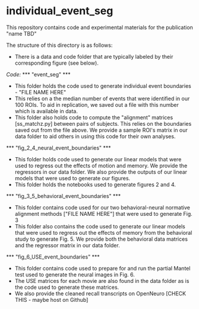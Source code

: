 # individual_event_seg
This repository contains code and experimental materials for the publication "name TBD"

The structure of this directory is as follows:
- There is a data and code folder that are typically labeled by their corresponding figure (see below). 

*Code:*
*** "event_seg" ***
- This folder holds the code used to generate individual event boundaries - "FILE NAME HERE"
- This relies on a the median number of events that were identified in our 100 ROIs. To aid in replication, we saved out a file with this number which is available in data. 
- This folder also holds code to compute the "alignment" matrices [ss_matchz.py] between pairs of subjects. This relies on the boundaries saved out from the file above. We provide a sample ROI's matrix in our data folder to aid others in using this code for their own analyses. 

*** "fig_2_4_neural_event_boundaries" ***
- This folder holds code used to generate our linear models that were used to regress out the effects of motion and memory. We provide the regressors in our data folder. We also provide the outputs of our linear models that were used to generate our figures. 
- This folder holds the notebooks used to generate figures 2 and 4. 

*** "fig_3_5_behavioral_event_boundaries" ***
- This folder contains code used for our two behavioral-neural normative alignment methods ["FILE NAME HERE"] that were used to generate Fig. 3
- This folder also contains the code used to generate our linear models that were used to regress out the effects of memory from the behavioral study to generate Fig. 5. We provide both the behavioral data matrices and the regressor matrix in our data folder. 

*** "fig_6_USE_event_boundaries" ***
- This folder contains code used to prepare for and run the partial Mantel test used to generate the neural images in Fig. 6. 
- The USE matrices for each movie are also found in the data folder as is the code used to generate these matrices. 
- We also provide the cleaned recall transcripts on OpenNeuro [CHECK THIS - maybe host on Github]
